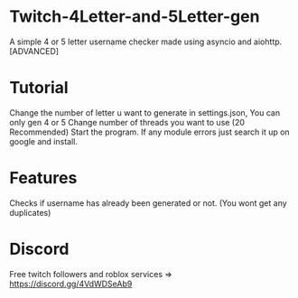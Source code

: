 # Twitch-4Letter-and-5Letter-gen
A simple 4 or 5 letter username checker made using asyncio and aiohttp. [ADVANCED]

# Tutorial
Change the number of letter u want to generate in settings.json, You can only gen 4 or 5
Change number of threads you want to use (20 Recommended)
Start the program. 
If any module errors just search it up on google and install.

# Features
Checks if username has already been generated or not. (You wont get any duplicates)

# Discord

Free twitch followers and roblox services => https://discord.gg/4VdWDSeAb9

